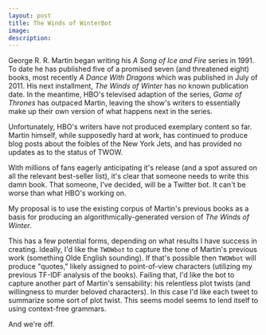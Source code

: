 ```yaml
---
layout: post
title: The Winds of WinterBot
image: 
description: 
---
```


George R. R. Martin began writing his <em>A Song of Ice and Fire</em> series in 1991. To date he has published five of a promised seven (and threatened eight) books, most recently <em>A Dance With Dragons</em> which was published in July of 2011. His next installment, <em>The Winds of Winter</em> has no known publication date. In the meantime, HBO's televised adaption of the series, <em>Game of Thrones</em> has outpaced Martin, leaving the show's writers to essentially make up their own version of what happens next in the series.

Unfortunately, HBO's writers have not produced exemplary content so far. Martin himself, while supposedly hard at work, has continued to produce blog posts about the foibles of the New York Jets, and has provided no updates as to the status of TWOW.

With millions of fans eagerly anticipating it's release (and a spot assured on all the relevant best-seller list), it's clear that someone needs to write this damn book. That someone, I've decided, will be a Twitter bot. It can't be worse than what HBO's working on.

My proposal is to use the existing corpus of Martin's previous books as a basis for producing an algorithmically-generated version of <em>The Winds of Winter</em>. 

This has a few potential forms, depending on what results I have success in creating. Ideally, I'd like the <code>TWOWbot</code> to capture the tone of Martin's previous work (something Olde English sounding). If that's possible then <code>TWOWbot</code> will produce "quotes," likely assigned to point-of-view characters (utilizing my previous TF-IDF analysis of the books). Failing that, I'd like the bot to capture another part of Martin's sensability: his relentless plot twists (and willingness to murder beloved characters). In this case I'd like each tweet to summarize some sort of plot twist. This seems model seems to lend itself to using context-free grammars.

And we're off.